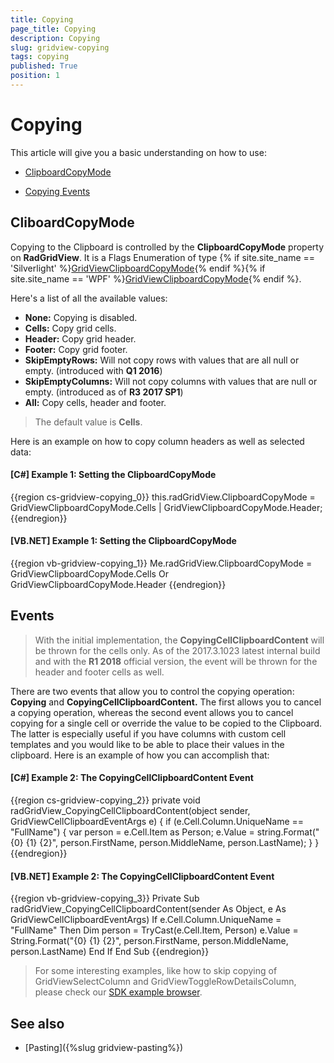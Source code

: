 ```yaml
---
title: Copying
page_title: Copying
description: Copying
slug: gridview-copying
tags: copying
published: True
position: 1
---
```


# Copying

This article will give you a basic understanding on how to use:

* [ClipboardCopyMode](#cliboardcopymode)

* [Copying Events](#events)

## CliboardCopyMode

Copying to the Clipboard is controlled by the __ClipboardCopyMode__ property on __RadGridView__. It is a Flags Enumeration of type {% if site.site_name == 'Silverlight' %}[GridViewClipboardCopyMode](http://www.telerik.com/help/silverlight/t_telerik_windows_controls_gridviewclipboardcopymode.html){% endif %}{% if site.site_name == 'WPF' %}[GridViewClipboardCopyMode](http://www.telerik.com/help/wpf/t_telerik_windows_controls_gridviewclipboardcopymode.html){% endif %}.

Here's a list of all the available values:

* **None:** Copying is disabled.
* **Cells:** Copy grid cells.
* **Header:** Copy grid header.
* **Footer:** Copy grid footer.
* **SkipEmptyRows:** Will not copy rows with values that are all null or empty. (introduced with __Q1 2016__)
* **SkipEmptyColumns:** Will not copy columns with values that are null or empty. (introduced as of __R3 2017 SP1__) 
* **All:** Copy cells, header and footer.

>The default value is **Cells**.

Here is an example on how to copy column headers as well as selected data:

#### __[C#] Example 1: Setting the ClipboardCopyMode__

{{region cs-gridview-copying_0}}
	this.radGridView.ClipboardCopyMode = GridViewClipboardCopyMode.Cells |
	GridViewClipboardCopyMode.Header;
{{endregion}}

#### __[VB.NET] Example 1: Setting the ClipboardCopyMode__

{{region vb-gridview-copying_1}}
	Me.radGridView.ClipboardCopyMode = GridViewClipboardCopyMode.Cells Or GridViewClipboardCopyMode.Header
{{endregion}}

## Events

> With the initial implementation, the __CopyingCellClipboardContent__ will be thrown for the cells only. As of the 2017.3.1023 latest internal build and with the __R1 2018__ official version, the event will be thrown for the header and footer cells as well.

There are two events that allow you to control the copying operation: __Copying__ and __CopyingCellClipboardContent.__ The first allows you to cancel a copying operation, whereas the second event allows you to cancel copying for a single cell or override the value to be copied to the Clipboard. The latter is especially useful if you have columns with custom cell templates and you would like to be able to place their values in the clipboard. Here is an example of how you can accomplish that:

#### __[C#] Example 2: The CopyingCellClipboardContent Event__

{{region cs-gridview-copying_2}}
	private void radGridView_CopyingCellClipboardContent(object sender, GridViewCellClipboardEventArgs e)
	{
	    if (e.Cell.Column.UniqueName == "FullName")
	    {
	        var person = e.Cell.Item as Person;
	        e.Value = string.Format("{0} {1} {2}", person.FirstName, person.MiddleName, person.LastName);
	    }
	}
{{endregion}}

#### __[VB.NET] Example 2: The CopyingCellClipboardContent Event__

{{region vb-gridview-copying_3}}
	Private Sub radGridView_CopyingCellClipboardContent(sender As Object, e As GridViewCellClipboardEventArgs)
	    If e.Cell.Column.UniqueName = "FullName" Then
	        Dim person = TryCast(e.Cell.Item, Person)
	        e.Value = String.Format("{0} {1} {2}", person.FirstName, person.MiddleName, person.LastName)
	    End If
	End Sub
{{endregion}}

>For some interesting examples, like how to skip copying of GridViewSelectColumn and GridViewToggleRowDetailsColumn, please check our [SDK example browser](https://demos.telerik.com/xaml-sdkbrowser/).

## See also

* [Pasting]({%slug gridview-pasting%})
